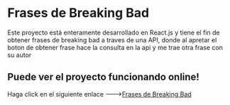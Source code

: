 # Frases de Breaking Bad

Este proyecto está enteramente desarrollado en React.js y tiene el fin de obtener frases de breaking bad a traves de una API, donde al apretar el boton de obtener frase hace la consulta en la api y me trae otra frase con su autor

## Puede ver el proyecto funcionando online!

Haga click en el siguiente enlace --->[Frases de Breaking Bad](https://frasesbb-zapata.netlify.app/)
